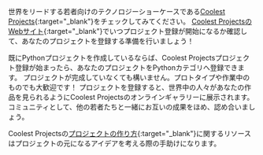 世界をリードする若者向けのテクノロジーショーケースである[Coolest Projects](https://coolestprojects.org/){:target="_blank"}をチェックしてみてください。 [Coolest ProjectsのWebサイト](https://coolestprojects.org/){:target="_blank"}でいつプロジェクト登録が開始になるか確認して、あなたのプロジェクトを登録する準備を行いましょう！

既にPythonプロジェクトを作成しているならば、Coolest Projectsプロジェクト登録が始まったら、あなたのプロジェクトをPythonカテゴリへ登録できます。 プロジェクトが完成していなくても構いません。プロトタイプや作業中のものでも大歓迎です！ プロジェクトを登録すると、世界中の人々があなたの作品を見られるようにCoolest Projectsのオンラインギャラリーに展示されます。 コミュニティとして、他の若者たちと一緒にお互いの成果をほめ、認め合いましょう。

Coolest Projectsの[プロジェクトの作り方](https://coolestprojects.org/2020/03/31/how-to-make-a-project-workbook-and-additional-resources/){:target="_blank"}に関するリソースはプロジェクトの元になるアイデアを考える際の手助けになります。